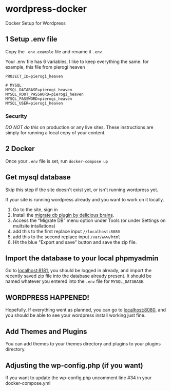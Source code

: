 # wordpress-docker
Docker Setup for Wordpress

## 1 Setup .env file

Copy the `.env.example` file and rename it `.env`

Your .env file has 6 variables, I like to keep everything the same. for example, this file from pierogi heaven

```
PROJECT_ID=pierogi_heaven

# MYSQL
MYSQL_DATABASE=pierogi_heaven
MYSQL_ROOT_PASSWORD=pierogi_heaven
MYSQL_PASSWORD=pierogi_heaven
MYSQL_USER=pierogi_heaven
```

### Security

*DO NOT do this* on production or any live sites. These instructions are simply for running a local copy of your content.

## 2 Docker

Once your `.env` file is set, run `docker-compose up`

## Get mysql database

Skip this step if the site doesn't exist yet, or isn't running wordpress yet.

If your site is running wordpress already and you want to work on it locally. 

1. Go to the site, sign in
2. Install the [migrate db plugin by delicious brains](https://wordpress.org/plugins/wp-migrate-db/).
3. Access the “Migrate DB” menu option under Tools (or under Settings on multsite intallations)
4. add this to the first replace input `//localhost:8080`
5. add this to the second replace input `/var/www/html`
6. Hit the blue "Export and save" button and save the zip file.

## Import the database to your local phpmyadmin

Go to [localhost:8181](http://localhost:8181), you should be logged in already, and import the recently saved zip file into the database already present. It should be named whatever you entered into the `.env` file for `MYSQL_DATABASE`.

## WORDPRESS HAPPENED!

Hopefully. If everything went as planned, you can go to [localhost:8080](http://localhost:8080), and you should be able to see your wordpress install working just fine.

## Add Themes and Plugins

You can add themes to your themes directory and plugins to your plugins directory.

## Adjusting the wp-config.php (if you want)

If you want to update the wp-config.php uncomment line #34 in your docker-compose.yml